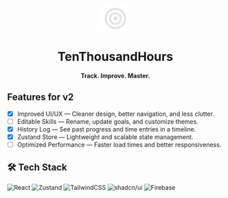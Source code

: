 <div align="center">
  <img width="60px" src="./src/assets/logo.svg" />

  <h1>TenThousandHours</h1>

  <p>
    <strong>Track. Improve. Master.</strong>
  </p>
</div>

## Features for v2

- [x] Improved UI/UX — Cleaner design, better navigation, and less clutter.
- [ ] Editable Skills — Rename, update goals, and customize themes.
- [x] History Log — See past progress and time entries in a timeline.
- [x] Zustand Store — Lightweight and scalable state management.
- [ ] Optimized Performance — Faster load times and better responsiveness.

## 🛠 Tech Stack

![React](https://img.shields.io/badge/React-20232A?style=for-the-badge&logo=react&logoColor=61DAFB)
![Zustand](https://img.shields.io/badge/🐻_Zustand%20-3C3C3C?style=for-the-badge&logoColor=white)
![TailwindCSS](https://img.shields.io/badge/Tailwind-38B2AC?style=for-the-badge&logo=tailwind-css&logoColor=white)
![shadcn/ui](https://img.shields.io/badge/shadcn%2Fui-000000?style=for-the-badge&logo=radix-ui&logoColor=white)
![Firebase](https://img.shields.io/badge/Firebase-FFCA28?style=for-the-badge&logo=firebase&logoColor=black)
